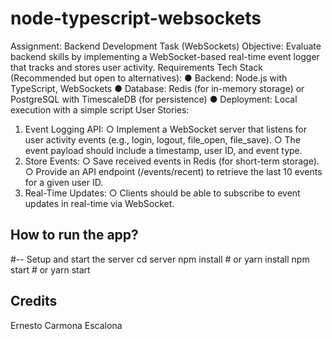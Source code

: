 # node-typescript-websockets
Assignment: Backend Development Task (WebSockets)
Objective:
Evaluate backend skills by implementing a WebSocket-based real-time event logger that tracks
and stores user activity.
Requirements
Tech Stack (Recommended but open to alternatives):
● Backend: Node.js with TypeScript, WebSockets
● Database: Redis (for in-memory storage) or PostgreSQL with TimescaleDB (for
persistence)
● Deployment: Local execution with a simple script
User Stories:
1. Event Logging API:
○ Implement a WebSocket server that listens for user activity events (e.g.,
login, logout, file_open, file_save).
○ The event payload should include a timestamp, user ID, and event type.
2. Store Events:
○ Save received events in Redis (for short-term storage).
○ Provide an API endpoint (/events/recent) to retrieve the last 10 events
for a given user ID.
3. Real-Time Updates:
○ Clients should be able to subscribe to event updates in real-time via
WebSocket.

## How to run the app?
#-- Setup and start the server
cd server
npm install # or yarn install
npm start # or yarn start

## Credits
Ernesto Carmona Escalona
